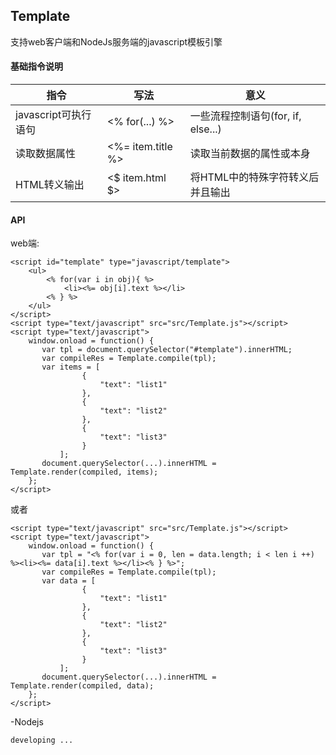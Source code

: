 ## Template

支持web客户端和NodeJs服务端的javascript模板引擎

#### 基础指令说明

指令 | 写法 | 意义
---|---|---
javascript可执行语句 | <% for(...) %> | 一些流程控制语句(for, if, else...)
读取数据属性 | <%= item.title %> | 读取当前数据的属性或本身
HTML转义输出 | <$ item.html $> | 将HTML中的特殊字符转义后并且输出

#### API

web端:

	<script id="template" type="javascript/template">
		<ul>
			<% for(var i in obj){ %>
				<li><%= obj[i].text %></li>
			<% } %>
		</ul>
	</script>
    <script type="text/javascript" src="src/Template.js"></script>
    <script type="text/javascript">
        window.onload = function() {
           var tpl = document.querySelector("#template").innerHTML;
           var compileRes = Template.compile(tpl);
           var items = [
                    {
                        "text": "list1"
                    },
                    {
                        "text": "list2"
                    },
                    {
                        "text": "list3"
                    }
               ];
           document.querySelector(...).innerHTML = Template.render(compiled, items);
        };
    </script>
    
或者

    <script type="text/javascript" src="src/Template.js"></script>
    <script type="text/javascript">
        window.onload = function() {
           var tpl = "<% for(var i = 0, len = data.length; i < len i ++) %><li><%= data[i].text %></li><% } %>";
           var compileRes = Template.compile(tpl);
           var data = [
                    {
                        "text": "list1"
                    },
                    {
                        "text": "list2"
                    },
                    {
                        "text": "list3"
                    }
               ];
           document.querySelector(...).innerHTML = Template.render(compiled, data);
        };
    </script>
    
-Nodejs
    
    developing ...